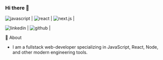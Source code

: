 ### Hi there 👋

![javascript](https://img.shields.io/badge/JavaScript-000000?style=for-the-badge&logo=JavaScript&logoColor=yellow) | ![react](https://img.shields.io/badge/React-000000?style=for-the-badge&logo=React&logoColor=lightblue) | ![next.js](https://img.shields.io/badge/Next.js-000000?style=for-the-badge&logo=Next.js&logoColor=blue) |



![linkedin](https://img.shields.io/badge/LinkedIn-000000?style=for-the-badge&logo=LinkedIn&logoColor=blue) | ![github](https://img.shields.io/badge/GitHub-000000?style=for-the-badge&logo=GitHub&logoColor=white) | 

💬 About
- I am a fullstack web-developer specializing in JavaScript, React, Node, and other modern engineering tools. 

